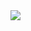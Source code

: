 <img src="https://img.shields.io/badge/ProtonMail-8B89CC?style=for-the-badge&logo=protonmail&logoColor=white">
